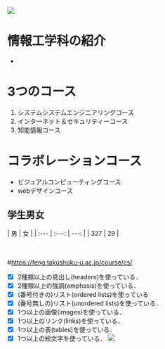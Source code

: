 ![](https://file%2B.vscode-resource.vscode-cdn.net/Users/nakajimamasato/Desktop/Literacy/clb2-2-G284852022-1/logo.png?version%3D1652689377847)

# 情報工学科の紹介
* 
<!-- Markdown記法を使って学科の紹介ページを作る -->
# 3つのコース
 1. システムシステムエンジニアリングコース
 2. インターネット＆セキュリティーコース
 3. 知能情報コース

 # コラボレーションコース
 - ビジュアルコンピューティングコース
 - webデザインコース
 ## 学生男女
 
 | 男 | 女 |
 | :--- | :---: | ---: |
| 327 | 29 |

 　

 #https://feng.takushoku-u.ac.jp/course/cs/
<!-- この部分より上に記述を追加して下のチェックボックスで確認する -->
- [x] 2種類以上の見出し(headers)を使っている．
- [x] 2種類以上の強調(emphasis)を使っている．
- [x] (番号付きの)リスト(ordered lists)を使っている
- [x] (番号無しの)リスト(unordered lists)を使っている．
- [x] 1つ以上の画像(images)を使っている．
- [x] 1つ以上のリンク(links)を使っている．
- [x] 1つ以上の表(tables)を使っている．
- [x] 1つ以上の絵文字を使っている．
![](https://file%2B.vscode-resource.vscode-cdn.net/Users/nakajimamasato/Desktop/Literacy/clb2-2-G284852022-1/hachioji.jpg?version%3D1652689504225)